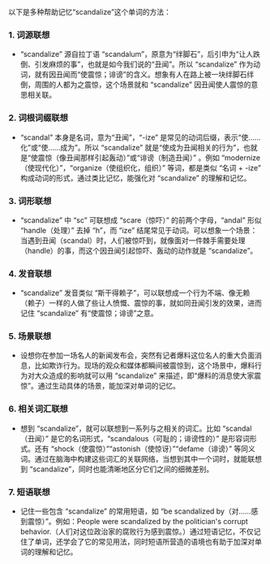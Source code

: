 以下是多种帮助记忆“scandalize”这个单词的方法：

### 1. 词源联想
 - “scandalize” 源自拉丁语 “scandalum”，原意为“绊脚石”，后引申为“让人跌倒、引发麻烦的事”，也就是如今我们说的“丑闻”。所以 “scandalize” 作为动词，就有因丑闻而“使震惊；诽谤”的含义。想象有人在路上被一块绊脚石绊倒，周围的人都为之震惊，这个场景就和 “scandalize” 因丑闻使人震惊的意思相关联。 

### 2. 词根词缀联想
 - “scandal” 本身是名词，意为“丑闻”，“-ize” 是常见的动词后缀，表示“使……化”或“使……成为”。所以 “scandalize” 就是“使成为丑闻相关的行为”，也就是“使震惊（像丑闻那样引起轰动）”或“诽谤（制造丑闻）” 。例如 “modernize（使现代化）”，“organize（使组织化，组织）” 等词，都是类似 “名词 + -ize” 构成动词的形式，通过类比记忆，能强化对 “scandalize” 的理解和记忆。 

### 3. 词形联想
 - “scandalize” 中 “sc” 可联想成 “scare（惊吓）” 的前两个字母，“andal” 形似 “handle（处理）” 去掉 “h”，而 “ize” 结尾常见于动词。可以想象一个场景：当遇到丑闻（scandal）时，人们被惊吓到，就像面对一件棘手需要处理（handle）的事，而这个因丑闻引起惊吓、轰动的动作就是 “scandalize”。 

### 4. 发音联想
 - “scandalize” 发音类似 “斯干得赖子”，可以联想成一个行为不端、像无赖（赖子）一样的人做了些让人愤慨、震惊的事，就如同丑闻引发的效果，进而记住 “scandalize” 有“使震惊；诽谤”之意。 

### 5. 场景联想
 - 设想你在参加一场名人的新闻发布会，突然有记者爆料这位名人的重大负面消息，比如欺诈行为。现场的观众和媒体都瞬间被震惊到，这个场景中，爆料行为对大众造成的影响就可以用 “scandalize” 来描述，即“爆料的消息使大家震惊”。通过生动具体的场景，能加深对单词的记忆。 

### 6. 相关词汇联想
 - 想到 “scandalize”，就可以联想到一系列与之相关的词汇。比如 “scandal（丑闻）” 是它的名词形式，“scandalous（可耻的；诽谤性的）” 是形容词形式。还有 “shock（使震惊）”“astonish（使惊讶）”“defame（诽谤）” 等同义词。通过在脑海中构建这些词汇的关联网络，当想到其中一个词时，就能联想到 “scandalize”，同时也能清晰地区分它们之间的细微差别。 

### 7. 短语联想
 - 记住一些包含 “scandalize” 的常用短语，如 “be scandalized by（对……感到震惊）”。例如：People were scandalized by the politician's corrupt behavior.（人们对这位政治家的腐败行为感到震惊。）通过短语记忆，不仅记住了单词，还学会了它的常见用法，同时短语所营造的语境也有助于加深对单词的理解和记忆。 